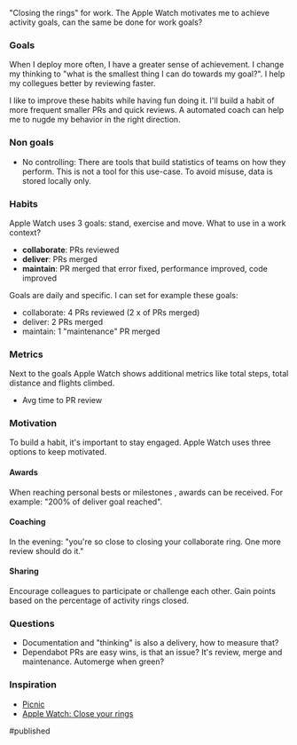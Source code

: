 "Closing the rings" for work. The Apple Watch motivates me to achieve activity goals, can the same be done for work goals?

### Goals
When I deploy more often, I have a greater sense of achievement. I change my thinking to "what is the smallest thing I can do towards my goal?". I help my collegues better by reviewing faster.  

I like to improve these habits while having fun doing it. I'll build a habit of more frequent smaller PRs and quick reviews. A automated coach can help me to nugde my behavior in the right direction.

### Non goals
- No controlling: There are tools that build statistics of teams on how they perform. This is not a tool for this use-case. To avoid misuse, data is stored locally only. 

### Habits
Apple Watch uses 3 goals: stand, exercise and move. What to use in a work context?

- **collaborate**: PRs reviewed 
- **deliver**: PRs merged
- **maintain**: PR merged that error fixed, performance improved, code improved 

Goals are daily and specific. I can set for example these goals:
- collaborate: 4 PRs reviewed (2 x of PRs merged)
- deliver: 2 PRs merged
- maintain: 1 "maintenance" PR merged

### Metrics
Next to the goals Apple Watch shows additional metrics like total steps, total distance and flights climbed.

- Avg time to PR review 

### Motivation
To build a habit, it's important to stay engaged. Apple Watch uses three options to keep motivated.

#### Awards
When reaching personal bests or milestones  , awards can be received. For example: "200% of deliver goal reached".

#### Coaching
In the evening: "you're so close to closing your collaborate ring. One more review should do it."

#### Sharing
Encourage colleagues to participate or challenge each other. Gain points based on the percentage of activity rings closed.

### Questions
- Documentation and "thinking" is also a delivery, how to measure that?
- Dependabot PRs are easy wins, is that an issue? It's review, merge and maintenance. Automerge when green? 

### Inspiration
- [Picnic](https://github.com/PicnicSupermarket/pr-leaderboard)
- [Apple Watch: Close your rings](https://www.apple.com/watch/close-your-rings/)

#published 
